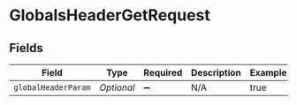 # GlobalsHeaderGetRequest


## Fields

| Field               | Type                | Required            | Description         | Example             |
| ------------------- | ------------------- | ------------------- | ------------------- | ------------------- |
| `globalHeaderParam` | *Optional<Boolean>* | :heavy_minus_sign:  | N/A                 | true                |